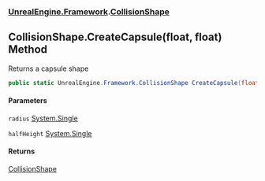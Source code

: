 ### [UnrealEngine.Framework](UnrealEngine_Framework.md 'UnrealEngine.Framework').[CollisionShape](CollisionShape.md 'UnrealEngine.Framework.CollisionShape')
## CollisionShape.CreateCapsule(float, float) Method
Returns a capsule shape  
```csharp
public static UnrealEngine.Framework.CollisionShape CreateCapsule(float radius, float halfHeight);
```
#### Parameters
<a name='UnrealEngine_Framework_CollisionShape_CreateCapsule(float_float)_radius'></a>
`radius` [System.Single](https://docs.microsoft.com/en-us/dotnet/api/System.Single 'System.Single')  
  
<a name='UnrealEngine_Framework_CollisionShape_CreateCapsule(float_float)_halfHeight'></a>
`halfHeight` [System.Single](https://docs.microsoft.com/en-us/dotnet/api/System.Single 'System.Single')  
  
#### Returns
[CollisionShape](CollisionShape.md 'UnrealEngine.Framework.CollisionShape')  
